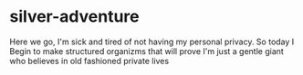 # silver-adventure
Here we go, I'm sick and tired of not having my personal privacy. So today I Begin to make structured organizms that will prove I'm just a gentle giant who believes in old fashioned private lives
